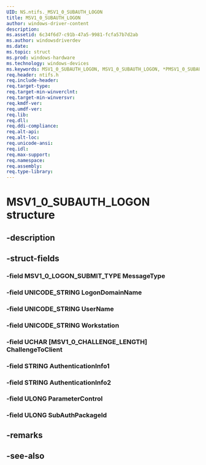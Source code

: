 ```yaml
---
UID: NS.ntifs._MSV1_0_SUBAUTH_LOGON
title: MSV1_0_SUBAUTH_LOGON
author: windows-driver-content
description: 
ms.assetid: 6c34f6d7-c91b-47a5-9981-fcfa57b7d2ab
ms.author: windowsdriverdev
ms.date: 
ms.topic: struct
ms.prod: windows-hardware
ms.technology: windows-devices
ms.keywords: MSV1_0_SUBAUTH_LOGON, MSV1_0_SUBAUTH_LOGON, *PMSV1_0_SUBAUTH_LOGON
req.header: ntifs.h
req.include-header:
req.target-type:
req.target-min-winverclnt:
req.target-min-winversvr:
req.kmdf-ver:
req.umdf-ver:
req.lib:
req.dll:
req.ddi-compliance:
req.alt-api:
req.alt-loc:
req.unicode-ansi:
req.idl:
req.max-support:
req.namespace:
req.assembly:
req.type-library:
---
```


# MSV1_0_SUBAUTH_LOGON structure

## -description



## -struct-fields

### -field MSV1_0_LOGON_SUBMIT_TYPE MessageType			
 	
### -field UNICODE_STRING LogonDomainName			
 	
### -field UNICODE_STRING UserName			
 	
### -field UNICODE_STRING Workstation			
 	
### -field UCHAR [MSV1_0_CHALLENGE_LENGTH] ChallengeToClient			
 	
### -field STRING AuthenticationInfo1			
 	
### -field STRING AuthenticationInfo2			
 	
### -field ULONG ParameterControl			
 	
### -field ULONG SubAuthPackageId			
 	
## -remarks

## -see-also